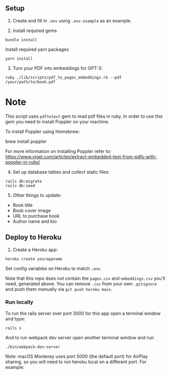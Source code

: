 ## Setup

1. Create and fill in `.env` using `.env.example` as an example.

2. Install required gems

```
bundle install
```

Install required yarn packages

```
yarn install
```

3. Turn your PDF into embeddings for GPT-3:

```
ruby ./lib/scripts/pdf_to_pages_embeddings.rb --pdf /your/path/to/book.pdf
```

# Note

This script uses `pdftotext` gem to read pdf files in ruby. In order to use this
gem you need to install Poppler on your machine.

To install Poppler using Homebrew:

brew install poppler

For more information on installing Poppler refer to:
https://www.viget.com/articles/extract-embedded-text-from-pdfs-with-poppler-in-ruby/

4. Set up database tables and collect static files:

```
rails db:migrate
rails db:seed
```

5. Other things to update:

- Book title
- Book cover image
- URL to purchase book
- Author name and bio

## Deploy to Heroku

1. Create a Heroku app:

```
heroku create yourappname
```

Set config variables on Heroku to match `.env`.

Note that this repo does not contain the `pages.csv` and `embeddings.csv` you'll need, generated above. You can remove `.csv` from your own `.gitignore` and push them manually via `git push heroku main`.

### Run locally

To run the rails server over port 3000 for this app open a terminal window and type:

```
rails s
```

And to run webpack dev server open another terminal window and run

```
./bin/webpack-dev-server
```

Note: macOS Monterey uses port 5000 (the default port) for AirPlay sharing, so you will need to run heroku local on a different port. For example:
